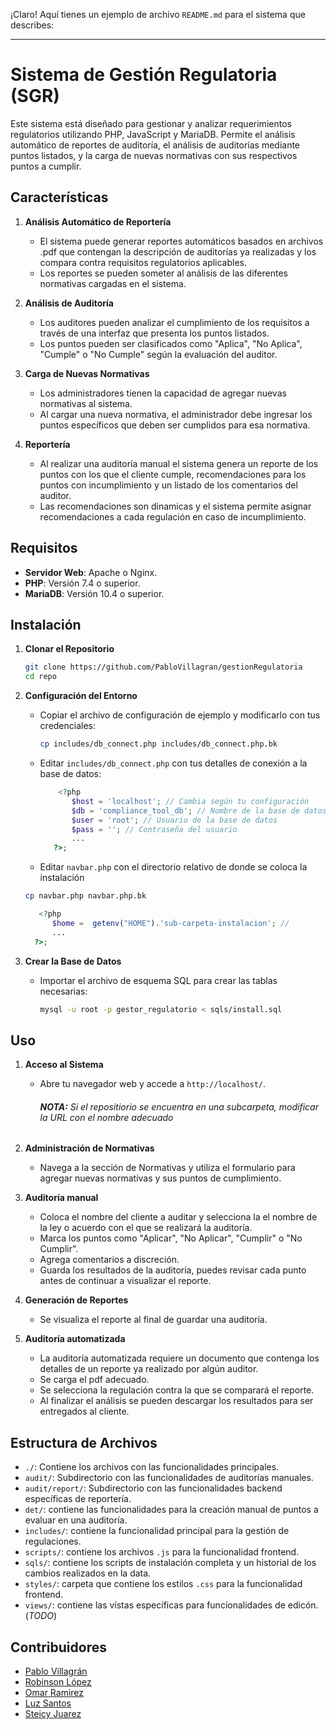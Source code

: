¡Claro! Aquí tienes un ejemplo de archivo `README.md` para el sistema que describes:

---

# Sistema de Gestión Regulatoria (SGR)

Este sistema está diseñado para gestionar y analizar requerimientos regulatorios utilizando PHP, JavaScript y MariaDB. Permite el análisis automático de reportes de auditoría, el análisis de auditorías mediante puntos listados, y la carga de nuevas normativas con sus respectivos puntos a cumplir.

## Características

1. **Análisis Automático de Reportería**
   - El sistema puede generar reportes automáticos basados en archivos .pdf que contengan la descripción de auditorías ya realizadas y los compara contra requisitos regulatorios aplicables.
   - Los reportes se pueden someter al análisis de las diferentes normativas cargadas en el sistema.

2. **Análisis de Auditoría**
   - Los auditores pueden analizar el cumplimiento de los requisitos a través de una interfaz que presenta los puntos listados.
   - Los puntos pueden ser clasificados como "Aplica", "No Aplica", "Cumple" o "No Cumple" según la evaluación del auditor.

3. **Carga de Nuevas Normativas**
   - Los administradores tienen la capacidad de agregar nuevas normativas al sistema.
   - Al cargar una nueva normativa, el administrador debe ingresar los puntos específicos que deben ser cumplidos para esa normativa.

4. **Reportería**
    - Al realizar una auditoría manual el sistema genera un reporte de los puntos con los que el cliente cumple, recomendaciones para los puntos con incumplimiento y un listado de los comentarios del auditor.
    - Las recomendaciones son dinamicas y el sistema permite asignar recomendaciones a cada regulación en caso de incumplimiento.

## Requisitos

- **Servidor Web**: Apache o Nginx.
- **PHP**: Versión 7.4 o superior.
- **MariaDB**: Versión 10.4 o superior.

## Instalación

1. **Clonar el Repositorio**

   ```bash
   git clone https://github.com/PabloVillagran/gestionRegulatoria
   cd repo
   ```

2. **Configuración del Entorno**

   - Copiar el archivo de configuración de ejemplo y modificarlo con tus credenciales:

     ```bash
     cp includes/db_connect.php includes/db_connect.php.bk
     ```

   - Editar `includes/db_connect.php` con tus detalles de conexión a la base de datos:

     ```php
         <?php
            $host = 'localhost'; // Cambia según tu configuración
            $db = 'compliance_tool_db'; // Nombre de la base de datos
            $user = 'root'; // Usuario de la base de datos
            $pass = ''; // Contraseña del usuario
            ...
        ?>;
     ```
    - Editar `navbar.php` con el directorio relativo de donde se coloca la instalación
     
     ```bash
     cp navbar.php navbar.php.bk
     ```

      ```php
         <?php
            $home =  getenv("HOME").'sub-carpeta-instalacion'; // 
            ...
        ?>;
     ```

3. **Crear la Base de Datos**

   - Importar el archivo de esquema SQL para crear las tablas necesarias:

     ```bash
     mysql -u root -p gestor_regulatorio < sqls/install.sql
     ```

## Uso

1. **Acceso al Sistema**

   - Abre tu navegador web y accede a `http://localhost/`.
        ###### **NOTA:** Si el repositiorio se encuentra en una subcarpeta, modificar la URL con el nombre adecuado

2. **Administración de Normativas**

   - Navega a la sección de Normativas y utiliza el formulario para agregar nuevas normativas y sus puntos de cumplimiento.

3. **Auditoría manual**

   - Coloca el nombre del cliente a auditar y selecciona la el nombre de la ley o acuerdo con el que se realizará la auditoría.
   - Marca los puntos como "Aplicar", "No Aplicar", "Cumplir" o "No Cumplir".
   - Agrega comentarios a discreción.
   - Guarda los resultados de la auditoría, puedes revisar cada punto antes de continuar a visualizar el reporte.

4. **Generación de Reportes**

   - Se visualiza el reporte al final de guardar una auditoría.

5. **Auditoría automatizada**
    - La auditoría automatizada requiere un documento que contenga los detalles de un reporte ya realizado por algún auditor.
    - Se carga el pdf adecuado.
    - Se selecciona la regulación contra la que se comparará el reporte.
    - Al finalizar el análisis se pueden descargar los resultados para ser entregados al cliente.

## Estructura de Archivos

- `./`: Contiene los archivos con las funcionalidades principales.
- `audit/`: Subdirectorio con las funcionalidades de auditorías manuales.
- `audit/report/`: Subdirectorio con las funcionalidades backend específicas de reportería.
- `det/`: contiene las funcionalidades para la creación manual de puntos a evaluar en una auditoría.
- `includes/`: contiene la funcionalidad principal para la gestión de regulaciones.
- `scripts/`: contiene los archivos `.js` para la funcionalidad frontend.
- `sqls/`: contiene los scripts de instalación completa y un historial de los cambios realizados en la data.
- `styles/`: carpeta que contiene los estilos `.css` para la funcionalidad frontend.
- `views/`: contiene las vístas específicas para funcionalidades de edicón. (*TODO*)

## Contribuidores
- [Pablo Villagrán](https://github.com/PabloVillagran)
- [Robinson López]()
- [Omar Ramirez]()
- [Luz Santos]()
- [Steicy Juarez]()